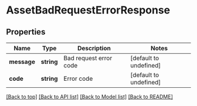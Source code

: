 # AssetBadRequestErrorResponse

## Properties

|Name | Type | Description | Notes|
|------------ | ------------- | ------------- | -------------|
|**message** | **string** | Bad request error code | [default to undefined]|
|**code** | **string** | Error code | [default to undefined]|




[[Back to top]](#) [[Back to API list]](../../README.md#documentation-for-api-endpoints) [[Back to Model list]](../../README.md#documentation-for-models) [[Back to README]](../../README.md)
